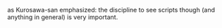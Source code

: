 as Kurosawa-san emphasized: the discipline to see scripts though (and anything in general) is very important.
